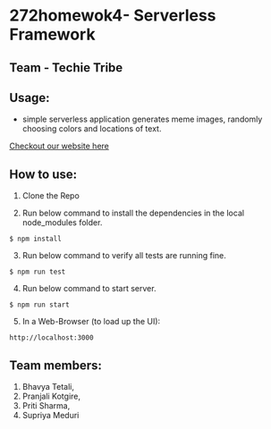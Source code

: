 # 272homewok4-    Serverless Framework
## Team - Techie Tribe 
Usage:
-----
- simple serverless application generates meme images, randomly choosing colors and locations of text.

[Checkout our website here](https://main.d1uvjprmh8yooa.amplifyapp.com)

How to use:
--------------------------
1. Clone the Repo

2. Run below command to install the dependencies in the local node_modules folder.
```
$ npm install
```
3. Run below command to verify all tests are running fine.
```
$ npm run test
```
4. Run below command to start server.
```
$ npm run start
```
5. In a Web-Browser (to load up the UI):
```
http://localhost:3000
```

Team members:
-------------
1. Bhavya Tetali, 
2. Pranjali Kotgire, 
3. Priti Sharma, 
4. Supriya Meduri
